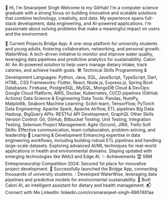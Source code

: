 👋 Hi, I'm Smaranjeet Singh
Welcome to my GitHub! I'm a computer science graduate with a strong focus on building innovative and scalable solutions that combine technology, creativity, and data. My experience spans full-stack development, data engineering, and AI-powered applications. I'm passionate about solving problems that make a meaningful impact on users and the environment.

🔭 Current Projects
Bridge App: A one-stop platform for university students and young adults, fostering collaboration, networking, and personal growth.
WaterWise: A tech-driven initiative to monitor and improve water quality, leveraging data pipelines and predictive analytics for sustainability.
Calori AI: An AI-powered solution to help users manage dietary intake, track calories, and achieve health goals.
🛠 Technical Skills
Programming & Development
Languages: Python, Java, SQL, JavaScript, TypeScript, Dart, HTML, CSS
Frameworks: Flutter, React, Node.js, Express.js, Spring Boot
Databases: Firebase, PostgreSQL, MySQL, MongoDB
Cloud & DevOps: Google Cloud Platform, AWS, Docker, Kubernetes, CI/CD pipelines (GitHub Actions)
Data Science & Engineering
Data Tools: Pandas, NumPy, Matplotlib, Seaborn
Machine Learning: Scikit-learn, TensorFlow, PyTorch
Data Engineering: Apache Spark, Apache Airflow, ETL pipelines
Big Data: Hadoop, BigQuery
APIs: RESTful API Development, GraphQL
Other Skills
Version Control: Git, GitHub, Bitbucket
Testing: Unit Testing, Integration Testing, Selenium
Project Management: Agile (Scrum), JIRA, Trello
Soft Skills: Effective communication, team collaboration, problem-solving, and leadership
🌱 Learning & Development
Enhancing expertise in data engineering workflows, including building robust ETL pipelines and handling large-scale datasets.
Exploring advanced AI/ML techniques for real-world applications in health and environmental domains.
Staying updated with emerging technologies like Web3 and Edge AI.
✨ Achievements
🏆 SRM Entrepreneurship Competition 2024: Secured 1st place for innovative project development.
🚀 Successfully launched the Bridge App, connecting thousands of university students.
💧 Developed WaterWise, leveraging data pipelines and predictive models for environmental sustainability.
🤖 Built Calori AI, an intelligent assistant for dietary and health management.
📬 Connect with Me
LinkedIn: linkedin.com/in/smaranjeet-singh-6967481aa

